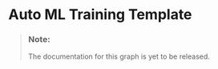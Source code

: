 <!-- loio5b127680538946a59f212838eeb9e735 -->

# Auto ML Training Template



> ### Note:  
> The documentation for this graph is yet to be released.

